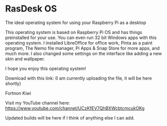 # RasDesk OS
The ideal operating system for using your Raspberry Pi as a desktop

This operating system is based on Raspberry Pi OS and has things preinstalled for your use. You can even run 32 bit Windows apps with this operating system. I installed LibreOffice for office work, Pinta as a paint program, The Nemo file manager, Pi Apps & Snap Store for more apps, and much more.
I also changed some settings on the interface like adding a new skin and wallpaper.

I hope you enjoy this operating system!

Download with this link: (I am currently uploading the file, it will be here shortly)

Fortnon Kiwi

Visit my YouTube channel here: https://www.youtube.com/channel/UCzKfEV7QhBXWcbtcmcukOKg

Updated builds will be here if I think of anything else I can add.
